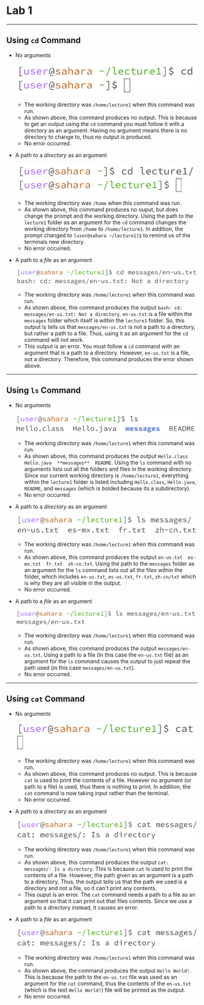 # Lab 1

---
## Using `cd` Command

- No arguments
 
  ![Image](cd_None.png)
  - The working directory was `/home/lecture1` when this command was run.
  - As shown above, this command produces no output. This is because to get an output using the `cd` command you must follow it with a directory as an argument. Having no argument means there is no directory to change to, thus no output is produced.
  - No error occurred.

- A path to a *directory* as an argument

  ![Image](cd_Directory.png)
  - The working directory was `/home` when this command was run.
  - As shown above, this command produces no ouput, but does change the prompt and the working directory. Using the path to the `lecture1` folder as an argument for the `cd` command changes the working directory from `/home` to `/home/lecture1`. In addition, the prompt changed to `[user@sahara ~/lecture1]$` to remind us of the terminals new directory.
  - No error occurred.

- A path to a *file* as an argument
  
  ![Image](cd_File.png)
  - The working directory was `/home/lecture1` when this command was run.
  - As shown above, this command produces the output `bash: cd: messages/en-us.txt: Not a directory`. `en-us.txt` is a file within the `messages` folder which itself is within the `lecture1` folder. So, this output is tells us that `messages/en-us.txt` is not a path to a directory, but rather a path to a file. Thus, using it as an argument for the `cd` command will not work.
  - This output is an error. You must follow a `cd` command with an argument that is a path to a directory. However, `en-us.txt` is a file, not a directory. Therefore, this command produces the error shown above. 
---
## Using `ls` Command

- No arguments
  
  ![Image](ls_None.png)
  - The working directory was `/home/lecture1` when this command was run.
  - As shown above, this command produces the output `Hello.class  Hello.java  **messages**  README`. Using the `ls` command with no arguments lists out all the folders and files in the working directory. Since our current working directory is `/home/lecture1`, everything within the `lecture1` folder is listed including `Hello.class`, `Hello.java`, `README`, and `messages` (which is bolded because its a subdirectory).
  - No error occurred.
  
- A path to a *directory* as an argument
  
  ![Image](ls_Directory.png)
  - The working directory was `/home/lecture1` when this command was run.
  - As shown above, this command produces the output `en-us.txt  es-mx.txt  fr.txt  zh-cn.txt`. Using the path to the `messages` folder as an argument for the `ls` command lists out all the files within the folder, which includes `en-us.txt`, `es-us.txt`, `fr.txt`, `zh-cn/txt` which is why they are all visible in the output.
  - No error occurred.
  
- A path to a *file* as an argument
  
  ![Image](ls_File.png)
  - The working directory was `/home/lecture1` when this command was run.
  - As shown above, this command produces the output `messages/en-us.txt`. Using a path to a file (in this case the `en-us.txt` file) as an argument for the `ls` command causes the output to just repeat the path used (in this case `messages/en-us.txt`).
  - No error occurred.
---
## Using `cat` Command

- No arguments
  
  ![Image](cat_None.png)
  - The working directory was `/home/lecture1` when this command was run.
  - As shown above, this command produces no output. This is because `cat` is used to print the contents of a file. However no argument (or path to a file) is used, thus there is nothing to print. In addition, the `cat` command is now taking input rather than the terminal.
  - No error occurred.
   
- A path to a *directory* as an argument

  ![Image](cat_Directory.png)
  - The working directory was `/home/lecture1` when this command was run.
  - As shown above, this command produces the output `cat: messages/: Is a directory`. This is because `cat` is used to print the contents of a file. However, the path given as an argument is a path to a directory. Thus, the output tells us that the path we used is a directory and not a file, so it can't print any contents.
  - This ouput is an error. The `cat` command needs a path to a file as an argument so that it can print out that files contents. Since we use a path to a directory instead, it causes an error.

- A path to a *file* as an argument
  
  ![Image](cat_Directory.png)
  - The working directory was `/home/lecture1` when this command was run.
  - As shown above, the command produces the output `Hello World!`. This is because the path to the `en-us.txt` file was used as an argument for the `cat` command, thus the contents of the `en-us.txt` (which is the text `Hello World!`) file will be printed as the output.
  - No error occurred.

  
